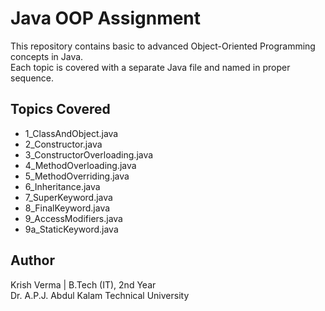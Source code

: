 # Java OOP Assignment

This repository contains basic to advanced Object-Oriented Programming concepts in Java.  
Each topic is covered with a separate Java file and named in proper sequence.

## Topics Covered

- 1_ClassAndObject.java
- 2_Constructor.java
- 3_ConstructorOverloading.java
- 4_MethodOverloading.java
- 5_MethodOverriding.java
- 6_Inheritance.java
- 7_SuperKeyword.java
- 8_FinalKeyword.java
- 9_AccessModifiers.java
- 9a_StaticKeyword.java

## Author

Krish Verma | B.Tech (IT), 2nd Year  
Dr. A.P.J. Abdul Kalam Technical University
